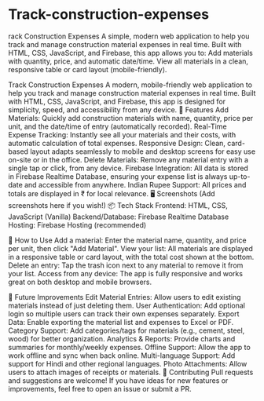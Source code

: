 # Track-construction-expenses
rack Construction Expenses A simple, modern web application to help you track and manage construction material expenses in real time. Built with HTML, CSS, JavaScript, and Firebase, this app allows you to: Add materials with quantity, price, and automatic date/time. View all materials in a clean, responsive table or card layout (mobile-friendly). 

Track Construction Expenses
A modern, mobile-friendly web application to help you track and manage construction material expenses in real time.
Built with HTML, CSS, JavaScript, and Firebase, this app is designed for simplicity, speed, and accessibility from any device.
🚀 Features
Add Materials:
Quickly add construction materials with name, quantity, price per unit, and the date/time of entry (automatically recorded).
Real-Time Expense Tracking:
Instantly see all your materials and their costs, with automatic calculation of total expenses.
Responsive Design:
Clean, card-based layout adapts seamlessly to mobile and desktop screens for easy use on-site or in the office.
Delete Materials:
Remove any material entry with a single tap or click, from any device.
Firebase Integration:
All data is stored in Firebase Realtime Database, ensuring your expense list is always up-to-date and accessible from anywhere.
Indian Rupee Support:
All prices and totals are displayed in ₹ for local relevance.
🖥️ Screenshots
(Add screenshots here if you wish!)
📦 Tech Stack
Frontend: HTML, CSS, JavaScript (Vanilla)
Backend/Database: Firebase Realtime Database
Hosting: Firebase Hosting (recommended)


📱 How to Use
Add a material:
Enter the material name, quantity, and price per unit, then click "Add Material".
View your list:
All materials are displayed in a responsive table or card layout, with the total cost shown at the bottom.
Delete an entry:
Tap the trash icon next to any material to remove it from your list.
Access from any device:
The app is fully responsive and works great on both desktop and mobile browsers.


🌱 Future Improvements
Edit Material Entries:
Allow users to edit existing materials instead of just deleting them.
User Authentication:
Add optional login so multiple users can track their own expenses separately.
Export Data:
Enable exporting the material list and expenses to Excel or PDF.
Category Support:
Add categories/tags for materials (e.g., cement, steel, wood) for better organization.
Analytics & Reports:
Provide charts and summaries for monthly/weekly expenses.
Offline Support:
Allow the app to work offline and sync when back online.
Multi-language Support:
Add support for Hindi and other regional languages.
Photo Attachments:
Allow users to attach images of receipts or materials.
🤝 Contributing
Pull requests and suggestions are welcome!
If you have ideas for new features or improvements, feel free to open an issue or submit a PR.
